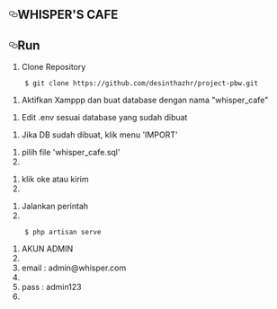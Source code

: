  <div class="Box-body p-5">
        <article class="markdown-body entry-content" itemprop="text"><h1><a id="whisper's cafe" class="anchor" aria-hidden="true" href="#whisper's cafe"><svg class="octicon octicon-link" viewBox="0 0 16 16" version="1.1" width="16" height="16" aria-hidden="true"><path fill-rule="evenodd" d="M4 9h1v1H4c-1.5 0-3-1.69-3-3.5S2.55 3 4 3h4c1.45 0 3 1.69 3 3.5 0 1.41-.91 2.72-2 3.25V8.59c.58-.45 1-1.27 1-2.09C10 5.22 8.98 4 8 4H4c-.98 0-2 1.22-2 2.5S3 9 4 9zm9-3h-1v1h1c1 0 2 1.22 2 2.5S13.98 12 13 12H9c-.98 0-2-1.22-2-2.5 0-.83.42-1.64 1-2.09V6.25c-1.09.53-2 1.84-2 3.25C6 11.31 7.55 13 9 13h4c1.45 0 3-1.69 3-3.5S14.5 6 13 6z"></path></svg></a>WHISPER'S CAFE</h1>
<h2><a id="user-content-run" class="anchor" aria-hidden="true" href="#run"><svg class="octicon octicon-link" viewBox="0 0 16 16" version="1.1" width="16" height="16" aria-hidden="true"><path fill-rule="evenodd" d="M4 9h1v1H4c-1.5 0-3-1.69-3-3.5S2.55 3 4 3h4c1.45 0 3 1.69 3 3.5 0 1.41-.91 2.72-2 3.25V8.59c.58-.45 1-1.27 1-2.09C10 5.22 8.98 4 8 4H4c-.98 0-2 1.22-2 2.5S3 9 4 9zm9-3h-1v1h1c1 0 2 1.22 2 2.5S13.98 12 13 12H9c-.98 0-2-1.22-2-2.5 0-.83.42-1.64 1-2.09V6.25c-1.09.53-2 1.84-2 3.25C6 11.31 7.55 13 9 13h4c1.45 0 3-1.69 3-3.5S14.5 6 13 6z"></path></svg></a>Run</h2>
<ol>
<li>Clone Repository</li>
</ol>
<pre><code>    $ git clone https://github.com/desinthazhr/project-pbw.git
</code></pre>
<ol>
<li>Aktifkan Xamppp dan buat database dengan nama "whisper_cafe"</li>
</ol>
<ol>
<li>Edit .env sesuai database yang sudah dibuat</li>
</ol>
<ol>
<li>Jika DB sudah dibuat, klik menu 'IMPORT'</li> 
</ol>
            <ol>
                <li>pilih file 'whisper_cafe.sql'<li>
            </ol>
            <ol>
                <li>klik oke atau kirim<li>
            </ol>
            <ol>
                <li>Jalankan perintah<li>
            </ol>
            <pre><code>    $ php artisan serve
</code></pre>
 <ol>
                <li>AKUN ADMIN<li>
     <li>email : admin@whisper.com<li>
      <li>pass : admin123<li>
            </ol>
